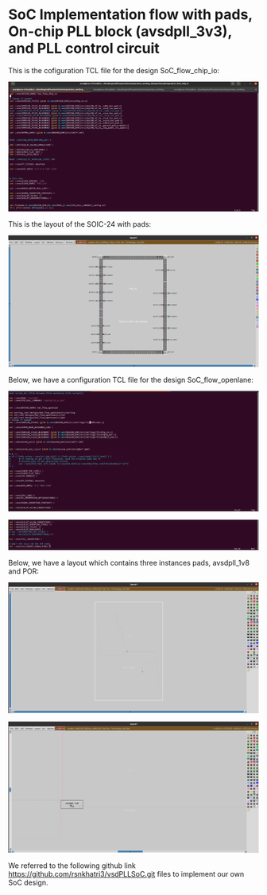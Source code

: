 # SoC Implementation flow with pads, On-chip PLL block (avsdpll_3v3), and PLL control circuit

This is the cofiguration TCL file for the design SoC_flow_chip_io:

![](/images/chip1.png)

This is the layout of the SOIC-24 with pads:

![](/images/chip2.png)

Below, we have a configuration TCL file for the design SoC_flow_openlane:

![](/images/chip3.png)

![](images/chip4.png)

Below, we have a layout which contains three instances pads, avsdpll_1v8 and POR:

![](images/chip5.png)

![](images/chip6.png)

We referred to the following github link https://github.com/rsnkhatri3/vsdPLLSoC.git files to implement our own SoC design.
